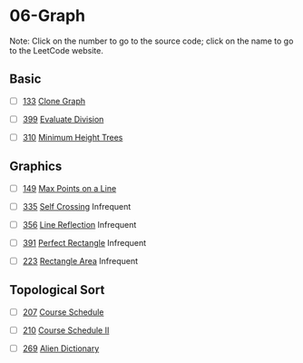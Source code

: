 # 06-Graph
Note: Click on the number to go to the source code; click on the name to go to the LeetCode website.
## Basic

- [ ] [133](133_Clone_Graph.cpp) [Clone Graph](https://leetcode.com/problems/clone-graph/description/)

- [ ] [399](399_Evaluate_Division.cpp) [Evaluate Division](https://leetcode.com/problems/evaluate-division/description/)

- [ ] [310](310_Minimum_Height_Trees.cpp) [Minimum Height Trees](https://leetcode.com/problems/minimum-height-trees/description/)

## Graphics

- [ ] [149](149_Max_Points_on_a_Line.cpp) [Max Points on a Line](https://leetcode.com/problems/max-points-on-a-line/description/)

- [ ] [335](335_Self_Crossing.cpp) [Self Crossing](https://leetcode.com/problems/self-crossing/description/) Infrequent

- [ ] [356](356_Line_Reflection.cpp) [Line Reflection](https://leetcode.com/problems/line-reflection/description/) Infrequent

- [ ] [391](391_Perfect_Rectangle.cpp) [Perfect Rectangle](https://leetcode.com/problems/perfect-rectangle/description/) Infrequent

- [ ] [223](223_Rectangle_Area.cpp) [Rectangle Area](https://leetcode.com/problems/rectangle-area/description/) Infrequent

## Topological Sort

- [ ] [207](207_Course_Schedule.cpp) [Course Schedule](https://leetcode.com/problems/course-schedule/description/)

- [ ] [210](210_Course_Schedule_II.cpp) [Course Schedule II](https://leetcode.com/problems/course-schedule-ii/description/)

- [ ] [269](269_Alien_Dictionary.cpp) [Alien Dictionary](https://leetcode.com/problems/alien-dictionary/description/)
